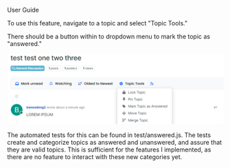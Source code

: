 User Guide

To use this feature, navigate to a topic and select "Topic Tools."

There should be a button within to dropdown menu to mark the topic as "answered."

![alt text](image.png)

The automated tests for this can be found in test/answered.js. The tests create and categorize topics as answered and unanswered, and assure that they are valid topics. This is sufficient for the features I implemented, as there are no feature to interact with these new categories yet.